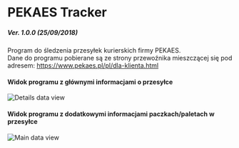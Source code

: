 # PEKAES Tracker
##### Ver. 1.0.0 (25/09/2018)

Program do śledzenia przesyłek kurierskich firmy PEKAES.  
Dane do programu pobierane są ze strony przewoźnika mieszczącej się pod adresem: https://www.pekaes.pl/pl/dla-klienta.html

#### Widok programu z głównymi informacjami o przesyłce
![Details data view](https://image.ibb.co/i2kLj9/PEKAESTracker_main_data_view.jpg)

#### Widok programu z dodatkowymi informacjami paczkach/paletach w przesyłce
![Main data view](https://image.ibb.co/fwovHU/PEKAESTracker_details_data_view.jpg)
